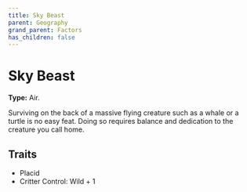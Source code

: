 ```yaml
---
title: Sky Beast
parent: Geography
grand_parent: Factors
has_children: false
---
```


# Sky Beast

**Type:** Air.

Surviving on the back of a massive flying creature such as a whale or a turtle is no easy feat. Doing so requires balance and dedication to the creature you call home.

## Traits

* Placid
* Critter Control: Wild + 1
